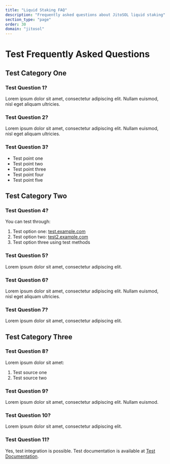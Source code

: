 ```yaml
---
title: "Liquid Staking FAQ"
description: "Frequently asked questions about JitoSOL liquid staking"
section_type: "page"
order: 30
domain: "jitosol"
---
```


# Test Frequently Asked Questions

## Test Category One

### Test Question 1?
Lorem ipsum dolor sit amet, consectetur adipiscing elit. Nullam euismod, nisl eget aliquam ultricies.

### Test Question 2?
Lorem ipsum dolor sit amet, consectetur adipiscing elit. Nullam euismod, nisl eget aliquam ultricies.

### Test Question 3?
- Test point one
- Test point two
- Test point three
- Test point four
- Test point five

## Test Category Two

### Test Question 4?
You can test through:
1. Test option one: [test.example.com](https://test.example.com)
2. Test option two: [test2.example.com](https://test2.example.com)
3. Test option three using test methods

### Test Question 5?
Lorem ipsum dolor sit amet, consectetur adipiscing elit.

### Test Question 6?
Lorem ipsum dolor sit amet, consectetur adipiscing elit. Nullam euismod, nisl eget aliquam ultricies.

### Test Question 7?
Lorem ipsum dolor sit amet, consectetur adipiscing elit.

## Test Category Three

### Test Question 8?
Lorem ipsum dolor sit amet:
1. Test source one
2. Test source two

### Test Question 9?
Lorem ipsum dolor sit amet, consectetur adipiscing elit. Nullam euismod.

### Test Question 10?
Lorem ipsum dolor sit amet, consectetur adipiscing elit.

### Test Question 11?
Yes, test integration is possible. Test documentation is available at [Test Documentation](/test/documentation). 